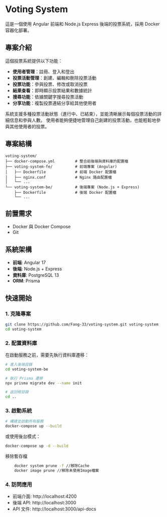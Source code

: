 # Voting System

這是一個使用 Angular 前端和 Node.js Express 後端的投票系統，採用 Docker 容器化部署。

## 專案介紹

這個投票系統提供以下功能：

- **使用者管理**：註冊、登入和登出
- **投票活動管理**：創建、編輯和刪除投票活動
- **投票功能**：參與投票、修改或取消投票
- **結果查看**：即時顯示投票結果和數據統計
- **搜尋功能**：依據關鍵字搜尋投票活動
- **分享功能**：複製投票連結分享給其他使用者

系統支援多種投票活動狀態（進行中、已結束），並能清晰展示每個投票活動的詳細信息和參與人數。
使用者能夠便捷地管理自己創建的投票活動，也能輕鬆地參與其他使用者的投票。

## 專案結構

```
voting-system/
├── docker-compose.yml         # 整合前後端與資料庫的配置檔
├── voting-system-fe/          # 前端專案 (Angular)
│   ├── Dockerfile             # 前端 Docker 配置檔
│   ├── nginx.conf             # Nginx 路由配置檔
│   └── ...
└── voting-system-be/          # 後端專案 (Node.js + Express)
    ├── Dockerfile             # 後端 Docker 配置檔
    └── ...
```

## 前置需求

- Docker 與 Docker Compose
- Git

## 系統架構

- **前端**: Angular 17
- **後端**: Node.js + Express
- **資料庫**: PostgreSQL 13
- **ORM**: Prisma

## 快速開始

### 1. 克隆專案

```bash
git clone https://github.com/Fang-33/voting-system.git voting-system
cd voting-system
```

### 2. 配置資料庫

在啟動服務之前，需要先執行資料庫遷移：

```bash
# 進入後端目錄
cd voting-system-be

# 執行 Prisma 遷移
npx prisma migrate dev --name init

# 返回根目錄
cd ..
```

### 3. 啟動系統

```bash
# 構建並啟動所有服務
docker-compose up --build
```

或使用後台模式：

```bash
docker-compose up -d --build
```

移除暫存檔

```bash
    docker system prune -f //移除Cache
    docker image prune //移除未使用Image檔案
```

### 4. 訪問應用

- 前端介面: http://localhost:4200
- 後端 API: http://localhost:3000
- API 文件: http://localhost:3000/api-docs
